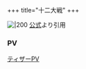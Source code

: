 +++
title="十二大戦"
+++

![|200](https://12taisen.com/ogp4.jpg)
[公式](https://www.google.com/url?sa=i&url=http%3A%2F%2F12taisen.com%2F&psig=AOvVaw1TdonZ-bu1_O3oLTKfpBKA&ust=1720780885295000&source=images&cd=vfe&opi=89978449&ved=0CBEQjRxqFwoTCMjwxcHmnocDFQAAAAAdAAAAABAP)より引用

### PV
[ティザーPV](https://youtu.be/gsOes0IA4EE?si=1S0KbzRhaHiyab7p)